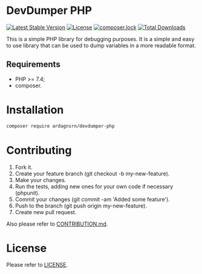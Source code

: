 DevDumper PHP
============

[![Latest Stable Version](https://poser.pugx.org/ardagnsrn/devdumper-php/v/stable)](https://packagist.org/packages/ardagnsrn/devdumper-php)
[![License](https://poser.pugx.org/ardagnsrn/devdumper-php/license)](https://packagist.org/packages/ardagnsrn/devdumper-php)
[![composer.lock](https://poser.pugx.org/ardagnsrn/devdumper-php/composerlock)](https://packagist.org/packages/ardagnsrn/devdumper-php)
[![Total Downloads](https://poser.pugx.org/ardagnsrn/devdumper-php/downloads)](https://packagist.org/packages/ardagnsrn/devdumper-php)

This is a simple PHP library for debugging purposes. It is a simple and easy to use library that can be used to dump variables in a more readable format.

Requirements
------------

* PHP >= 7.4;
* composer.

Installation
============

```bash
composer require ardagnsrn/devdumper-php
```

Contributing
============

1. Fork it.
2. Create your feature branch (git checkout -b my-new-feature).
3. Make your changes.
4. Run the tests, adding new ones for your own code if necessary (phpunit).
5. Commit your changes (git commit -am 'Added some feature').
6. Push to the branch (git push origin my-new-feature).
7. Create new pull request.

Also please refer to [CONTRIBUTION.md](https://github.com/ardagnsrn/devdumper-php/blob/master/CONTRIBUTION.md).

License
=======

Please refer to [LICENSE](https://github.com/ardagnsrn/devdumper-php/blob/master/LICENSE).
